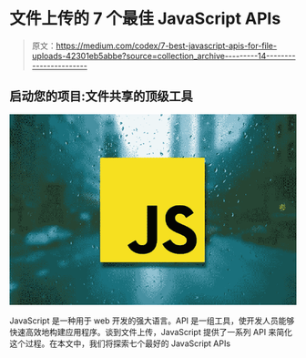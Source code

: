 # 文件上传的 7 个最佳 JavaScript APIs

> 原文：<https://medium.com/codex/7-best-javascript-apis-for-file-uploads-42301eb5abbe?source=collection_archive---------14----------------------->

## 启动您的项目:文件共享的顶级工具

![](img/67864805f180cfbb052bebdd58422d29.png)

JavaScript 是一种用于 web 开发的强大语言。API 是一组工具，使开发人员能够快速高效地构建应用程序。谈到文件上传，JavaScript 提供了一系列 API 来简化这个过程。在本文中，我们将探索七个最好的 JavaScript APIs